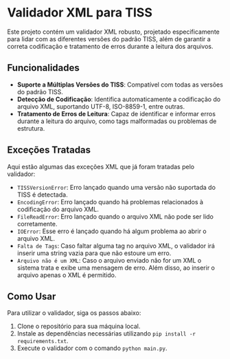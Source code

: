 # Validador XML para TISS

Este projeto contém um validador XML robusto, projetado especificamente para lidar com as diferentes versões do padrão TISS, além de garantir a correta codificação e tratamento de erros durante a leitura dos arquivos.

## Funcionalidades

- **Suporte a Múltiplas Versões do TISS**: Compatível com todas as versões do padrão TISS.
- **Detecção de Codificação**: Identifica automaticamente a codificação do arquivo XML, suportando UTF-8, ISO-8859-1, entre outras.
- **Tratamento de Erros de Leitura**: Capaz de identificar e informar erros durante a leitura do arquivo, como tags malformadas ou problemas de estrutura.

## Exceções Tratadas

Aqui estão algumas das exceções XML que já foram tratadas pelo validador:

- `TISSVersionError`: Erro lançado quando uma versão não suportada do TISS é detectada.
- `EncodingError`: Erro lançado quando há problemas relacionados à codificação do arquivo XML.
- `FileReadError`: Erro lançado quando o arquivo XML não pode ser lido corretamente.
- `IOError`: Esse erro é lançado quando há algum problema ao abrir o arquivo XML.
- `Falta de Tags`: Caso faltar alguma tag no arquivo XML, o validador irá inserir uma string vazia para que não estoure um erro.
- `Arquivo não é um XML`: Caso o arquivo enviado não for um XML o sistema trata e exibe uma mensagem de erro. Além disso, ao inserir o arquivo apenas o XML é permitido.

## Como Usar

Para utilizar o validador, siga os passos abaixo:

1. Clone o repositório para sua máquina local.
2. Instale as dependências necessárias utilizando `pip install -r requirements.txt`.
3. Execute o validador com o comando `python main.py`.
